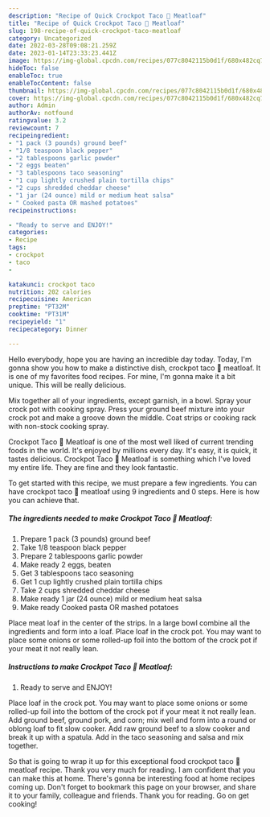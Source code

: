 ```yaml
---
description: "Recipe of Quick Crockpot Taco 🌮 Meatloaf"
title: "Recipe of Quick Crockpot Taco 🌮 Meatloaf"
slug: 198-recipe-of-quick-crockpot-taco-meatloaf
category: Uncategorized
date: 2022-03-28T09:08:21.259Z
date: 2023-01-14T23:33:23.441Z
image: https://img-global.cpcdn.com/recipes/077c8042115b0d1f/680x482cq70/crockpot-taco-meatloaf-recipe-main-photo.jpg
hideToc: false
enableToc: true
enableTocContent: false
thumbnail: https://img-global.cpcdn.com/recipes/077c8042115b0d1f/680x482cq70/crockpot-taco-meatloaf-recipe-main-photo.jpg
cover: https://img-global.cpcdn.com/recipes/077c8042115b0d1f/680x482cq70/crockpot-taco-meatloaf-recipe-main-photo.jpg
author: Admin
authorAv: notfound
ratingvalue: 3.2
reviewcount: 7
recipeingredient:
- "1 pack (3 pounds) ground beef"
- "1/8 teaspoon black pepper"
- "2 tablespoons garlic powder"
- "2 eggs beaten"
- "3 tablespoons taco seasoning"
- "1 cup lightly crushed plain tortilla chips"
- "2 cups shredded cheddar cheese"
- "1 jar (24 ounce) mild or medium heat salsa"
- " Cooked pasta OR mashed potatoes"
recipeinstructions:

- "Ready to serve and ENJOY!"
categories:
- Recipe
tags:
- crockpot
- taco
- 

katakunci: crockpot taco  
nutrition: 202 calories
recipecuisine: American
preptime: "PT32M"
cooktime: "PT31M"
recipeyield: "1"
recipecategory: Dinner

---
```



Hello everybody, hope you are having an incredible day today. Today, I'm gonna show you how to make a distinctive dish, crockpot taco 🌮 meatloaf. It is one of my favorites food recipes. For mine, I'm gonna make it a bit unique. This will be really delicious.

Mix together all of your ingredients, except garnish, in a bowl. Spray your crock pot with cooking spray. Press your ground beef mixture into your crock pot and make a groove down the middle. Coat strips or cooking rack with non-stock cooking spray.

Crockpot Taco 🌮 Meatloaf is one of the most well liked of current trending foods in the world. It's enjoyed by millions every day. It's easy, it is quick, it tastes delicious. Crockpot Taco 🌮 Meatloaf is something which I've loved my entire life. They are fine and they look fantastic.


To get started with this recipe, we must prepare a few ingredients. You can have crockpot taco 🌮 meatloaf using 9 ingredients and 0 steps. Here is how you can achieve that.

<!--inarticleads1-->

##### The ingredients needed to make Crockpot Taco 🌮 Meatloaf:

1. Prepare 1 pack (3 pounds) ground beef
1. Take 1/8 teaspoon black pepper
1. Prepare 2 tablespoons garlic powder
1. Make ready 2 eggs, beaten
1. Get 3 tablespoons taco seasoning
1. Get 1 cup lightly crushed plain tortilla chips
1. Take 2 cups shredded cheddar cheese
1. Make ready 1 jar (24 ounce) mild or medium heat salsa
1. Make ready  Cooked pasta OR mashed potatoes


Place meat loaf in the center of the strips. In a large bowl combine all the ingredients and form into a loaf. Place loaf in the crock pot. You may want to place some onions or some rolled-up foil into the bottom of the crock pot if your meat it not really lean. 

<!--inarticleads2-->

##### Instructions to make Crockpot Taco 🌮 Meatloaf:


1. Ready to serve and ENJOY!

Place loaf in the crock pot. You may want to place some onions or some rolled-up foil into the bottom of the crock pot if your meat it not really lean. Add ground beef, ground pork, and corn; mix well and form into a round or oblong loaf to fit slow cooker. Add raw ground beef to a slow cooker and break it up with a spatula. Add in the taco seasoning and salsa and mix together. 

So that is going to wrap it up for this exceptional food crockpot taco 🌮 meatloaf recipe. Thank you very much for reading. I am confident that you can make this at home. There's gonna be interesting food at home recipes coming up. Don't forget to bookmark this page on your browser, and share it to your family, colleague and friends. Thank you for reading. Go on get cooking!
